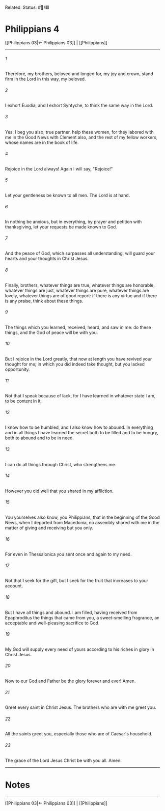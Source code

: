 Related:
Status: #📖/🟥
# Philippians 4

[[Philippians 03|← Philippians 03]] | [[Philippians]]
***



###### 1 
Therefore, my brothers, beloved and longed for, my joy and crown, stand firm in the Lord in this way, my beloved. 

###### 2 
I exhort Euodia, and I exhort Syntyche, to think the same way in the Lord. 

###### 3 
Yes, I beg you also, true partner, help these women, for they labored with me in the Good News with Clement also, and the rest of my fellow workers, whose names are in the book of life. 

###### 4 
Rejoice in the Lord always! Again I will say, "Rejoice!" 

###### 5 
Let your gentleness be known to all men. The Lord is at hand. 

###### 6 
In nothing be anxious, but in everything, by prayer and petition with thanksgiving, let your requests be made known to God. 

###### 7 
And the peace of God, which surpasses all understanding, will guard your hearts and your thoughts in Christ Jesus. 

###### 8 
Finally, brothers, whatever things are true, whatever things are honorable, whatever things are just, whatever things are pure, whatever things are lovely, whatever things are of good report: if there is any virtue and if there is any praise, think about these things. 

###### 9 
The things which you learned, received, heard, and saw in me: do these things, and the God of peace will be with you. 

###### 10 
But I rejoice in the Lord greatly, that now at length you have revived your thought for me; in which you did indeed take thought, but you lacked opportunity. 

###### 11 
Not that I speak because of lack, for I have learned in whatever state I am, to be content in it. 

###### 12 
I know how to be humbled, and I also know how to abound. In everything and in all things I have learned the secret both to be filled and to be hungry, both to abound and to be in need. 

###### 13 
I can do all things through Christ, who strengthens me. 

###### 14 
However you did well that you shared in my affliction. 

###### 15 
You yourselves also know, you Philippians, that in the beginning of the Good News, when I departed from Macedonia, no assembly shared with me in the matter of giving and receiving but you only. 

###### 16 
For even in Thessalonica you sent once and again to my need. 

###### 17 
Not that I seek for the gift, but I seek for the fruit that increases to your account. 

###### 18 
But I have all things and abound. I am filled, having received from Epaphroditus the things that came from you, a sweet-smelling fragrance, an acceptable and well-pleasing sacrifice to God. 

###### 19 
My God will supply every need of yours according to his riches in glory in Christ Jesus. 

###### 20 
Now to our God and Father be the glory forever and ever! Amen. 

###### 21 
Greet every saint in Christ Jesus. The brothers who are with me greet you. 

###### 22 
All the saints greet you, especially those who are of Caesar's household. 

###### 23 
The grace of the Lord Jesus Christ be with you all. Amen.

---
# Notes


***
[[Philippians 03|← Philippians 03]] | [[Philippians]]
